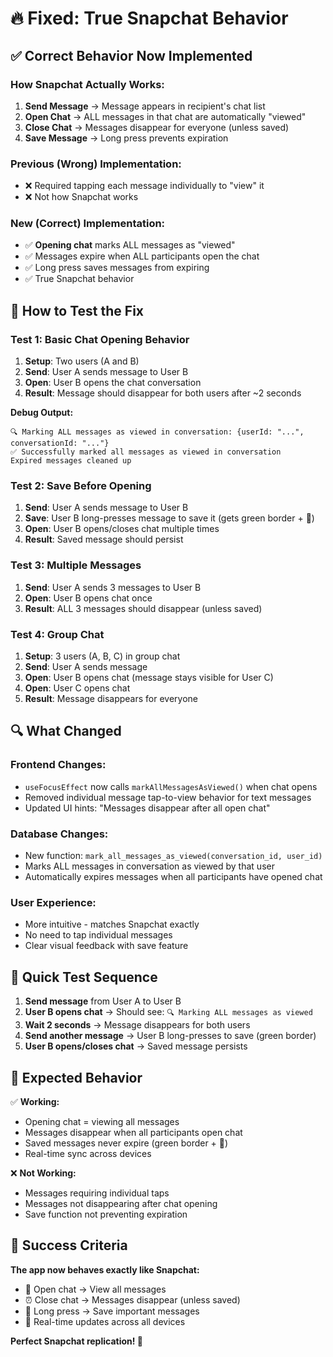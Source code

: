 # 🔥 **Fixed: True Snapchat Behavior**

## ✅ **Correct Behavior Now Implemented**

### **How Snapchat Actually Works:**
1. **Send Message** → Message appears in recipient's chat list
2. **Open Chat** → ALL messages in that chat are automatically "viewed"
3. **Close Chat** → Messages disappear for everyone (unless saved)
4. **Save Message** → Long press prevents expiration

### **Previous (Wrong) Implementation:**
- ❌ Required tapping each message individually to "view" it
- ❌ Not how Snapchat works

### **New (Correct) Implementation:**
- ✅ **Opening chat** marks ALL messages as "viewed"
- ✅ Messages expire when ALL participants open the chat
- ✅ Long press saves messages from expiring
- ✅ True Snapchat behavior

## 🧪 **How to Test the Fix**

### **Test 1: Basic Chat Opening Behavior**
1. **Setup**: Two users (A and B) 
2. **Send**: User A sends message to User B
3. **Open**: User B opens the chat conversation
4. **Result**: Message should disappear for both users after ~2 seconds

**Debug Output:**
```
🔍 Marking ALL messages as viewed in conversation: {userId: "...", conversationId: "..."}
✅ Successfully marked all messages as viewed in conversation
Expired messages cleaned up
```

### **Test 2: Save Before Opening**
1. **Send**: User A sends message to User B
2. **Save**: User B long-presses message to save it (gets green border + 💾)
3. **Open**: User B opens/closes chat multiple times
4. **Result**: Saved message should persist

### **Test 3: Multiple Messages**
1. **Send**: User A sends 3 messages to User B
2. **Open**: User B opens chat once
3. **Result**: ALL 3 messages should disappear (unless saved)

### **Test 4: Group Chat**
1. **Setup**: 3 users (A, B, C) in group chat
2. **Send**: User A sends message
3. **Open**: User B opens chat (message stays visible for User C)
4. **Open**: User C opens chat 
5. **Result**: Message disappears for everyone

## 🔍 **What Changed**

### **Frontend Changes:**
- `useFocusEffect` now calls `markAllMessagesAsViewed()` when chat opens
- Removed individual message tap-to-view behavior for text messages
- Updated UI hints: "Messages disappear after all open chat"

### **Database Changes:**
- New function: `mark_all_messages_as_viewed(conversation_id, user_id)`
- Marks ALL messages in conversation as viewed by that user
- Automatically expires messages when all participants have opened chat

### **User Experience:**
- More intuitive - matches Snapchat exactly
- No need to tap individual messages
- Clear visual feedback with save feature

## 📱 **Quick Test Sequence**

1. **Send message** from User A to User B
2. **User B opens chat** → Should see: `🔍 Marking ALL messages as viewed`
3. **Wait 2 seconds** → Message disappears for both users
4. **Send another message** → User B long-presses to save (green border)
5. **User B opens/closes chat** → Saved message persists

## 🎯 **Expected Behavior**

✅ **Working:**
- Opening chat = viewing all messages
- Messages disappear when all participants open chat  
- Saved messages never expire (green border + 💾)
- Real-time sync across devices

❌ **Not Working:**
- Messages requiring individual taps
- Messages not disappearing after chat opening
- Save function not preventing expiration

## 🎉 **Success Criteria**

**The app now behaves exactly like Snapchat:**
- 📱 Open chat → View all messages
- ⏰ Close chat → Messages disappear (unless saved)
- 💾 Long press → Save important messages
- 🔄 Real-time updates across all devices

**Perfect Snapchat replication! 🚀** 
